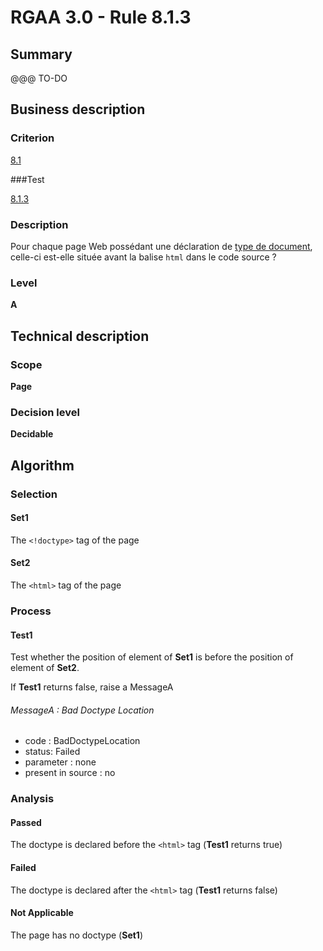 # RGAA 3.0 -  Rule 8.1.3

## Summary

@@@ TO-DO

## Business description

### Criterion

[8.1](http://references.modernisation.gouv.fr/referentiel-technique-0#crit-8-1)

###Test

[8.1.3](http://disic.github.io/rgaa_referentiel_en/RGAA3.0_Criteria_English_version_v1.html#test-8-1-3)

### Description

Pour chaque page Web poss&eacute;dant une d&eacute;claration de <a href="http://references.modernisation.gouv.fr/referentiel-technique-0#type-de-document">type de document</a>, celle-ci est-elle situ&eacute;e avant la balise `html` dans le code source ?

### Level

**A**

## Technical description

### Scope

**Page**

### Decision level

**Decidable**

## Algorithm

### Selection

#### Set1

The `<!doctype>` tag of the page

#### Set2

The `<html>` tag of the page

### Process

#### Test1 

Test whether the position of element of **Set1** is before the position of element of **Set2**. 

If **Test1** returns false, raise a MessageA

###### MessageA : Bad Doctype Location

-   code : BadDoctypeLocation
-   status: Failed
-   parameter : none
-   present in source : no

### Analysis

#### Passed

The doctype is declared before the `<html>` tag (**Test1** returns true)

#### Failed

The doctype is declared after the `<html>` tag (**Test1** returns false)

#### Not Applicable

The page has no doctype (**Set1**)
